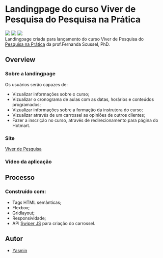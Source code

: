 # Landingpage do curso Viver de Pesquisa do Pesquisa na Prática
 <div>
 <img src="https://img.shields.io/badge/HTML-239120?style=for-the-badge&logo=html5&logoColor=white" target="_blank">
 <img src="https://img.shields.io/badge/CSS-239120?&style=for-the-badge&logo=css3&logoColor=white" target="_blank">
 <img src="https://img.shields.io/badge/JavaScript-F7DF1E?style=for-the-badge&logo=javascript&logoColor=black" target="_blank">
 </div>
 Landingpage criada para lançamento do curso Viver de Pesquisa do <a href="https://www.instagram.com/pesquisanapratica/" target="_blank">Pesquisa na Prática</a> da prof.Fernanda Scussel, PhD.
 <h2> Overview </h2>
 <h3>Sobre a landingpage</h3>
 <p>Os usuários serão capazes de:</p>
 <ul>
 <li>Vizualizar informações sobre o curso;</li>
 <li>Vizualizar o cronograma de aulas com as datas, horários e conteúdos programados;</li>
 <li>Vizualizar informações sobre a formação da instrutora do curso;</li>
 <li>Vizualizar através de um carrossel as opiniões de outros clientes;</li>
 <li>Fazer a inscrição no curso, através de redirecionamento para página do Hotmart.</li>
 </ul>
 <h3>Site</h3>
 <a href="https://yasmingonc.github.io/pesquisanapratica-landingpage/" target="_blank">Viver de Pesquisa</a>
 <h3>Vídeo da aplicação</h3>
 
 <h2> Processo </h2>
 <h3>Construído com:</h3>
 <ul>
 <li>Tags HTML semânticas;</li>
 <li>Flexbox;</li>
 <li>Gridlayout;</li>
 <li>Responsividade;</li>
 <li>API <a href="https://swiperjs.com/swiper-api#navigation" target="_blank">Swiper JS</a> para criação do carrossel.</li>
 </ul>
 <h2> Autor </h2>
 <ul>
 <li><a href="https://highlightjs.org/" target="_blank">Yasmin</a></li>
 </ul>

